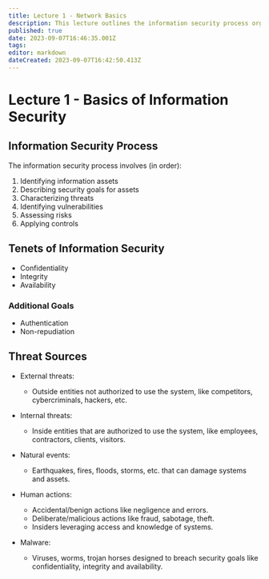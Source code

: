 ```yaml
---
title: Lecture 1 - Network Basics
description: This lecture outlines the information security process organizations follow to protect assets by analyzing risks and applying controls. It covers security terminology, threat sources, vulnerabilities, attacks, and standards for risk management.
published: true
date: 2023-09-07T16:46:35.001Z
tags: 
editor: markdown
dateCreated: 2023-09-07T16:42:50.413Z
---
```



# Lecture 1 - Basics of Information Security

## Information Security Process

The information security process involves (in order):

1. Identifying information assets
2. Describing security goals for assets  
3. Characterizing threats
4. Identifying vulnerabilities
5. Assessing risks
6. Applying controls

## Tenets of Information Security
- Confidentiality
- Integrity
- Availability
### Additional Goals
- Authentication
- Non-repudiation


## Threat Sources
- External threats:
    - Outside entities not authorized to use the system, like competitors, cybercriminals, hackers, etc.

- Internal threats: 
    - Inside entities that are authorized to use the system, like employees, contractors, clients, visitors. 

- Natural events:
    - Earthquakes, fires, floods, storms, etc. that can damage systems and assets.

- Human actions:
    - Accidental/benign actions like negligence and errors.
    - Deliberate/malicious actions like fraud, sabotage, theft.
    - Insiders leveraging access and knowledge of systems.

- Malware:
    - Viruses, worms, trojan horses designed to breach security goals like confidentiality, integrity and availability.
